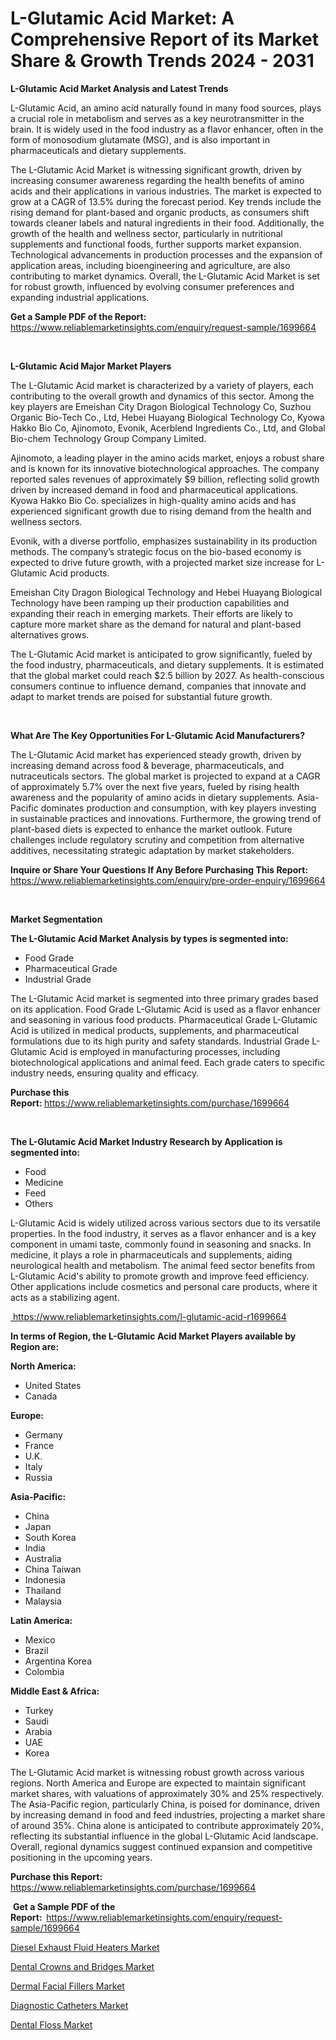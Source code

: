 <p><h1>L-Glutamic Acid Market: A Comprehensive Report of its Market Share & Growth Trends 2024 - 2031</h1></p><p><strong>L-Glutamic Acid Market Analysis and Latest Trends</strong></p>
<p><p>L-Glutamic Acid, an amino acid naturally found in many food sources, plays a crucial role in metabolism and serves as a key neurotransmitter in the brain. It is widely used in the food industry as a flavor enhancer, often in the form of monosodium glutamate (MSG), and is also important in pharmaceuticals and dietary supplements.</p><p>The L-Glutamic Acid Market is witnessing significant growth, driven by increasing consumer awareness regarding the health benefits of amino acids and their applications in various industries. The market is expected to grow at a CAGR of 13.5% during the forecast period. Key trends include the rising demand for plant-based and organic products, as consumers shift towards cleaner labels and natural ingredients in their food. Additionally, the growth of the health and wellness sector, particularly in nutritional supplements and functional foods, further supports market expansion. Technological advancements in production processes and the expansion of application areas, including bioengineering and agriculture, are also contributing to market dynamics. Overall, the L-Glutamic Acid Market is set for robust growth, influenced by evolving consumer preferences and expanding industrial applications.</p></p>
<p><strong>Get a Sample PDF of the Report:&nbsp;</strong> <a href="https://www.reliablemarketinsights.com/enquiry/request-sample/1699664?utm_campaign=1400&utm_medium=2&utm_source=Github&utm_content=ia&utm_term=20102024&utm_id=l-glutamic-acid">https://www.reliablemarketinsights.com/enquiry/request-sample/1699664</a></p>
<p>&nbsp;</p>
<p><strong>L-Glutamic Acid Major Market Players</strong></p>
<p><p>The L-Glutamic Acid market is characterized by a variety of players, each contributing to the overall growth and dynamics of this sector. Among the key players are Emeishan City Dragon Biological Technology Co, Suzhou Organic Bio-Tech Co., Ltd, Hebei Huayang Biological Technology Co, Kyowa Hakko Bio Co, Ajinomoto, Evonik, Acerblend Ingredients Co., Ltd, and Global Bio-chem Technology Group Company Limited.</p><p>Ajinomoto, a leading player in the amino acids market, enjoys a robust share and is known for its innovative biotechnological approaches. The company reported sales revenues of approximately $9 billion, reflecting solid growth driven by increased demand in food and pharmaceutical applications. Kyowa Hakko Bio Co. specializes in high-quality amino acids and has experienced significant growth due to rising demand from the health and wellness sectors.</p><p>Evonik, with a diverse portfolio, emphasizes sustainability in its production methods. The company’s strategic focus on the bio-based economy is expected to drive future growth, with a projected market size increase for L-Glutamic Acid products.</p><p>Emeishan City Dragon Biological Technology and Hebei Huayang Biological Technology have been ramping up their production capabilities and expanding their reach in emerging markets. Their efforts are likely to capture more market share as the demand for natural and plant-based alternatives grows.</p><p>The L-Glutamic Acid market is anticipated to grow significantly, fueled by the food industry, pharmaceuticals, and dietary supplements. It is estimated that the global market could reach $2.5 billion by 2027. As health-conscious consumers continue to influence demand, companies that innovate and adapt to market trends are poised for substantial future growth.</p></p>
<p>&nbsp;</p>
<p><strong>What Are The Key Opportunities For L-Glutamic Acid Manufacturers?</strong></p>
<p><p>The L-Glutamic Acid market has experienced steady growth, driven by increasing demand across food & beverage, pharmaceuticals, and nutraceuticals sectors. The global market is projected to expand at a CAGR of approximately 5.7% over the next five years, fueled by rising health awareness and the popularity of amino acids in dietary supplements. Asia-Pacific dominates production and consumption, with key players investing in sustainable practices and innovations. Furthermore, the growing trend of plant-based diets is expected to enhance the market outlook. Future challenges include regulatory scrutiny and competition from alternative additives, necessitating strategic adaptation by market stakeholders.</p></p>
<p><strong>Inquire or Share Your Questions If Any Before Purchasing This Report:</strong> <a href="https://www.reliablemarketinsights.com/enquiry/pre-order-enquiry/1699664?utm_campaign=1400&utm_medium=2&utm_source=Github&utm_content=ia&utm_term=20102024&utm_id=l-glutamic-acid">https://www.reliablemarketinsights.com/enquiry/pre-order-enquiry/1699664</a></p>
<p>&nbsp;</p>
<p><strong>Market Segmentation</strong></p>
<p><strong>The L-Glutamic Acid Market Analysis by types is segmented into:</strong></p>
<p><ul><li>Food Grade</li><li>Pharmaceutical Grade</li><li>Industrial Grade</li></ul></p>
<p><p>The L-Glutamic Acid market is segmented into three primary grades based on its application. Food Grade L-Glutamic Acid is used as a flavor enhancer and seasoning in various food products. Pharmaceutical Grade L-Glutamic Acid is utilized in medical products, supplements, and pharmaceutical formulations due to its high purity and safety standards. Industrial Grade L-Glutamic Acid is employed in manufacturing processes, including biotechnological applications and animal feed. Each grade caters to specific industry needs, ensuring quality and efficacy.</p></p>
<p><strong>Purchase this Report:&nbsp;</strong><a href="https://www.reliablemarketinsights.com/purchase/1699664?utm_campaign=1400&utm_medium=2&utm_source=Github&utm_content=ia&utm_term=20102024&utm_id=l-glutamic-acid">https://www.reliablemarketinsights.com/purchase/1699664</a></p>
<p>&nbsp;</p>
<p><strong>The L-Glutamic Acid Market Industry Research by Application is segmented into:</strong></p>
<p><ul><li>Food</li><li>Medicine</li><li>Feed</li><li>Others</li></ul></p>
<p><p>L-Glutamic Acid is widely utilized across various sectors due to its versatile properties. In the food industry, it serves as a flavor enhancer and is a key component in umami taste, commonly found in seasoning and snacks. In medicine, it plays a role in pharmaceuticals and supplements, aiding neurological health and metabolism. The animal feed sector benefits from L-Glutamic Acid's ability to promote growth and improve feed efficiency. Other applications include cosmetics and personal care products, where it acts as a stabilizing agent.</p></p>
<p><a href="https://www.reliablemarketinsights.com/l-glutamic-acid-r1699664?utm_campaign=1400&utm_medium=2&utm_source=Github&utm_content=ia&utm_term=20102024&utm_id=l-glutamic-acid">&nbsp;https://www.reliablemarketinsights.com/l-glutamic-acid-r1699664</a></p>
<p><strong>In terms of Region, the L-Glutamic Acid Market Players available by Region are:</strong></p>
<p>
    <p> <strong> North America: </strong>
        <ul>
            <li>United States</li>
            <li>Canada</li>
        </ul>
        </p> 
    <p> <strong> Europe: </strong>
        <ul>
            <li>Germany</li>
            <li>France</li>
            <li>U.K.</li>
            <li>Italy</li>
            <li>Russia</li>
        </ul>
        </p> 
    <p> <strong> Asia-Pacific: </strong>
        <ul>
            <li>China</li>
            <li>Japan</li>
            <li>South Korea</li>
            <li>India</li>
            <li>Australia</li>
            <li>China Taiwan</li>
            <li>Indonesia</li>
            <li>Thailand</li>
            <li>Malaysia</li>
        </ul>
        </p> 
    <p> <strong> Latin America: </strong>
        <ul>
            <li>Mexico</li>
            <li>Brazil</li>
            <li>Argentina Korea</li>
            <li>Colombia</li>
        </ul>
        </p> 
    <p> <strong> Middle East & Africa: </strong>
        <ul>
            <li>Turkey</li>
            <li>Saudi</li>
            <li>Arabia</li>
            <li>UAE</li>
            <li>Korea</li>
        </ul>
    </p>
    </p>
<p><p>The L-Glutamic Acid market is witnessing robust growth across various regions. North America and Europe are expected to maintain significant market shares, with valuations of approximately 30% and 25% respectively. The Asia-Pacific region, particularly China, is poised for dominance, driven by increasing demand in food and feed industries, projecting a market share of around 35%. China alone is anticipated to contribute approximately 20%, reflecting its substantial influence in the global L-Glutamic Acid landscape. Overall, regional dynamics suggest continued expansion and competitive positioning in the upcoming years.</p></p>
<p><strong>Purchase this Report: </strong><a href="https://www.reliablemarketinsights.com/purchase/1699664?utm_campaign=1400&utm_medium=2&utm_source=Github&utm_content=ia&utm_term=20102024&utm_id=l-glutamic-acid">https://www.reliablemarketinsights.com/purchase/1699664</a></p>
<p>&nbsp;<strong>Get a Sample PDF of the Report:&nbsp;&nbsp;</strong><a href="https://www.reliablemarketinsights.com/enquiry/request-sample/1699664?utm_campaign=1400&utm_medium=2&utm_source=Github&utm_content=ia&utm_term=20102024&utm_id=l-glutamic-acid">https://www.reliablemarketinsights.com/enquiry/request-sample/1699664</a></p>
<p><strong></strong></p>
<p><p><a href="https://issuu.com/reportprime-2/docs/diesel-exhaust-fluid-heaters-market_2736121cecdca4?utm_campaign=1400&utm_medium=2&utm_source=Github&utm_content=ia&utm_term=20102024&utm_id=l-glutamic-acid">Diesel Exhaust Fluid Heaters Market</a></p><p><a href="https://www.linkedin.com/pulse/sustainability-trends-dental-crowns-bridges-industry-market-implications-yabyc?utm_campaign=1400&utm_medium=2&utm_source=Github&utm_content=ia&utm_term=20102024&utm_id=l-glutamic-acid">Dental Crowns and Bridges Market</a></p><p><a href="https://www.linkedin.com/pulse/charting-future-comprehensive-analysis-global-dermal-facial-6wsqc?utm_campaign=1400&utm_medium=2&utm_source=Github&utm_content=ia&utm_term=20102024&utm_id=l-glutamic-acid">Dermal Facial Fillers Market</a></p><p><a href="https://www.linkedin.com/pulse/diagnostic-catheters-market-consolidation-impact-structure-0vmec?utm_campaign=1400&utm_medium=2&utm_source=Github&utm_content=ia&utm_term=20102024&utm_id=l-glutamic-acid">Diagnostic Catheters Market</a></p><p><a href="https://www.linkedin.com/pulse/dental-floss-market-consolidation-impact-structure-2024-2031-ngjqc?utm_campaign=1400&utm_medium=2&utm_source=Github&utm_content=ia&utm_term=20102024&utm_id=l-glutamic-acid">Dental Floss Market</a></p></p>